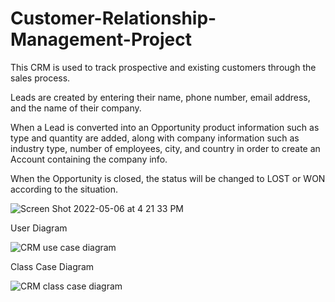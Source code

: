 # Customer-Relationship-Management-Project

This CRM is used to track prospective and existing customers through the sales process.   

Leads are created by entering their name, phone number, email address, and the name of their company.

When a Lead is converted into an Opportunity product information such as type and quantity are added, along with company information such as industry type, number of employees, city, and country in order to create an Account containing the company info. 

When the Opportunity is closed, the status will be changed to LOST or WON according to the situation. 



![Screen Shot 2022-05-06 at 4 21 33 PM](https://user-images.githubusercontent.com/88110591/167152122-caf50e29-5f00-4b65-9be9-69d71127316c.png)



User Diagram

![CRM use case diagram](https://user-images.githubusercontent.com/88110591/167152130-3e4d0f88-9a61-4ace-a7e9-d19c25dbae3f.png)



Class Case Diagram

![CRM class case diagram](https://user-images.githubusercontent.com/88110591/167152133-54c6f8d9-2f40-4bd4-923a-14a924c9c23f.png)
